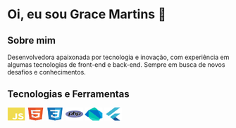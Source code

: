 # Oi, eu sou Grace Martins 👋

## Sobre mim

Desenvolvedora apaixonada por tecnologia e inovação, com experiência em algumas tecnologias de front-end e back-end. Sempre em busca de novos desafios e conhecimentos.

## Tecnologias e Ferramentas
<div> 
<img align="center" alt="Grace-Js" height="30" width="40" src="https://raw.githubusercontent.com/devicons/devicon/master/icons/javascript/javascript-plain.svg">
<img align="center" alt="Grace-HTML" height="30" width="40" src="https://raw.githubusercontent.com/devicons/devicon/master/icons/html5/html5-original.svg">
<img align="center" alt="Grace-CSS" height="30" width="40" src="https://raw.githubusercontent.com/devicons/devicon/master/icons/css3/css3-original.svg">
<img align="center" alt="Grace-PHP" height="30" width="40" src="https://raw.githubusercontent.com/devicons/devicon/master/icons/php/php-original.svg">
<img align="center" alt="Grace-Dart" height="30" width="40" src="https://raw.githubusercontent.com/devicons/devicon/master/icons/dart/dart-original.svg">
<img align="center" alt="Grace-Flutter" height="30" width="40" src="https://raw.githubusercontent.com/devicons/devicon/master/icons/flutter/flutter-original.svg">

  
</div>

